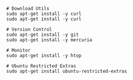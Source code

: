 

    # Download Utils
    sudo apt-get install -y curl 
    sudo apt-get install -y curl
    
    # Version Control
    sudo apt-get install -y git
    sudo apt-get install -y mercuria
    
    # Monitor
    sudo apt-get install -y htop
    
    # Ubuntu Restricted Extras
    sudo apt-get install ubuntu-restricted-extras
